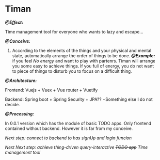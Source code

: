 # Timan

**_@Effect:_**

Time management tool for everyone who wants to lazy and escape...

**_@Conceive:_**

1. According to the elements of the things and your physical and mental state, automatically arrange the order of things to be done. **_@Example:_** if you feel _No energy_ and want to play with partenrs. Timan will arrange you some easy to achieve things. If you full of energy, you do not want to piece of things to disturb you to focus on a difficult thing.


**_@Architecture:_**

Frontend: Vuejs + Vuex + Vue router + Vuetify

Backend: Spring boot + Spring Security + JPA?? +Something else I do not decide.

**_@Processing:_**

In 0.0.1 version which has the module of basic TODO apps. Only frontend contained without backend. However it is far from my conceive.

_Next step: connect to backend to has signUp and login funcion_

_Next Next step: achieve thing-driven query-interactive ~~TODO app~~ Time management tool_
